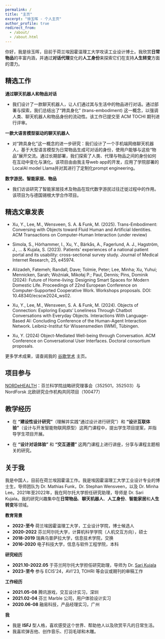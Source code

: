 ```yaml
---
permalink: /
title: "主页"
excerpt: "徐玉晖 - 个人主页"
author_profile: true
redirect_from: 
  - /about/
  - /about.html
---
```



你好，我是徐玉晖，目前于荷兰埃因霍温理工大学攻读工业设计博士。我欣赏**日常物品**的丰富内涵，并通过**对话代理**变化的**人工身份**来探索它们在支持**人生转变**方面的潜力。

精选工作
------

**通过聊天机器人和物品对话**

- 我们设计了一款聊天机器人，让人们通过其与生活中的物品进行对话。通过部署与探索，我们总结出了“跨具身化” (trans-embodiment) 这一概念，以强调人类、聊天机器人和物品身份的流动性。该工作已提交至 ACM TOCHI 期刊进行评审。

**一款大语言模型驱动的聊天机器人**

- 对“跨具身化”这一概念的进一步研究：我们设计了一个手机端网络聊天机器人，基于大型语言模型为日常物品生成可对话的身份，使用户能够与这些“物品”展开交流。通过长期部署，我们探索了人类、代理与物品之间的身份如何在互动中变化与演化。该项目由由我主导web app的开发，应用了学院部署的LocalAI model Llama并对其进行了定制化prompt engineering。

**数字游民、智能家居、物品**

- 我们访谈研究了智能家居技术及物品在现代数字游民过往迁徙过程中的作用。该项目为与德国锡根大学合作项目。

精选文章发表
------
- Xu, Y., Lee, M., Wensveen, S. A. & Funk, M. (2025). Trans-Embodiment: Conversing with Objects toward Fluid Human and Artificial Identities. ACM Transactions on Computer-Human Interaction (under review)

- Simola, S., Hörhammer, I., Xu, Y., Bärkås, A., Fagerlund, A. J., Hagström, J., ... & Kujala, S. (2023). Patients' experiences of a national patient portal and its usability: cross-sectional survey study. Journal of Medical Internet Research, 25, e45974.

- Alizadeh, Fatemeh; Randall, Dave; Tolmie, Peter; Lee, Minha; Xu, Yuhui; Mennicken, Sarah; Woźniak, Mikołaj P.; Paul, Dennis; Pins, Dominik (2024): Future of Home-living: Designing Smart Spaces for Modern Domestic Life. Proceedings of 22nd European Conference on Computer-Supported Cooperative Work. Workshops proposals. DOI: 10.48340/ecscw2024_ws02.

- Xu, Y., Lee, M., Wensveen, S. A. & Funk, M. (2024). Objects of Connection: Exploring Expats’ Loneliness Through Chatbot Conversations with Everyday Objects. Interactions With Language-Based AI: Concluding Conference of the Human-Agent Interaction Network. Leibniz-Institut für Wissensmedien (IWM), Tübingen.

- Xu, Y. (2024) Object-Mediated Well-being through Conversation. ACM Conference on Conversational User Interfaces. Doctoral consortium proposals.

更多学术成果，请查阅我的 [谷歌学术](https://scholar.google.com/citations?user=cvA0ZbQAAAAJ&hl=en) 主页。

项目参与
------
[NORDeHEALTH](https://nordehealth.eu/)：芬兰科学院战略研究理事会（352501，352503）与 NordForsk 北欧研究合作机构共同项目（100477）

教学经历
------
- 在 **“建设性设计研究”**（理解并实践“通过设计进行研究”）和 **“设计互联体验”**（设计与开发智能物联网原型）这两门课程中，提出学生项目提案，并指导学生项目开展。

- 在 **“设计对话体验”** 和 **“交互道德”** 这两门课程上进行讲座，分享与课程主题相关的研究。

关于我
------
我是中国人，目前在荷兰埃因霍温工作。我是埃因霍温理工大学工业设计专业的博士生，导师团队为 Dr. Mathias Funk，Dr. Stephan Wensveen，以及 Dr. Minha Lee。2021年至2022年，我在阿尔托大学担任研究助理，导师是 Dr. Sari Kujala。我的研究兴趣集中在**日常物品**、**聊天机器人**、**人工身份**、**智能家居**和**人生转变**等领域。

**教育背景**

- **2022-至今** 荷兰埃因霍温理工大学，工业设计学院，博士候选人
- **2020-2022** 芬兰阿尔托大学，计算机科学学院（人机交互方向），硕士
- **2018-2019** 瑞典乌普萨拉大学，信息技术学院，交换
- **2016-2020** 电子科技大学，信息与软件工程学院，本科

**研究经历**

- **2021.10-2022.05** 于芬兰阿尔托大学担任研究助理，导师为 Dr. [Sari Kujala](https://scholar.google.com/citations?user=PTwV8MUAAAAJ&hl=en&oi=ao)
- **2023-至今** 参与 ECIS'24，AVI'23, TOHRI 等会议或期刊的审稿工作

**工作经历**

- **2021.05-08** 腾讯游戏，交互设计实习，深圳
- **2021.02-04** 芬兰 Marble 公司，用户体验设计实习
- **2020.06-08** 融易科技，产品经理实习，广州

**我**

- 我是 **ISFJ** 型人格，喜欢感受这个世界、帮助他人以及欣赏平凡的日常生活。
- 我喜欢弹吉他、创作音乐、打羽毛球和木雕。









